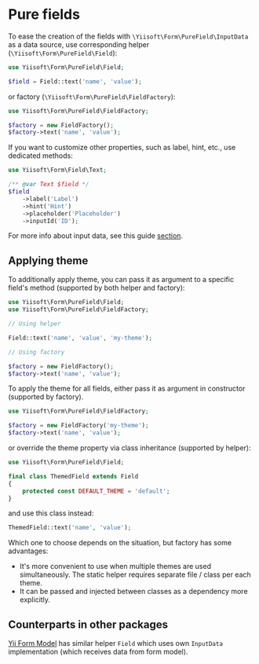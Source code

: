 # Pure fields

To ease the creation of the fields with `\Yiisoft\Form\PureField\InputData` as a data source, use
corresponding helper (`\Yiisoft\Form\PureField\Field`):

```php
use Yiisoft\Form\PureField\Field;

$field = Field::text('name', 'value');
```

or factory (`\Yiisoft\Form\PureField\FieldFactory`):

```php
use Yiisoft\Form\PureField\FieldFactory;

$factory = new FieldFactory();
$factory->text('name', 'value');
```

If you want to customize other properties, such as label, hint, etc., use dedicated methods:

```php
use Yiisoft\Form\Field\Text;

/** @var Text $field */
$field
    ->label('Label')
    ->hint('Hint')
    ->placeholder('Placeholder')
    ->inputId('ID');
```

For more info about input data, see this guide [section](input-data.md).

## Applying theme

To additionally apply theme, you can pass it as argument to a specific field's method (supported by both helper and 
factory):

```php
use Yiisoft\Form\PureField\Field;
use Yiisoft\Form\PureField\FieldFactory;

// Using helper

Field::text('name', 'value', 'my-theme');

// Using factory

$factory = new FieldFactory();
$factory->text('name', 'value');
```

To apply the theme for all fields, either pass it as argument in constructor (supported by factory).

```php
use Yiisoft\Form\PureField\FieldFactory;

$factory = new FieldFactory('my-theme');
$factory->text('name', 'value');
```

or override the theme property via class inheritance (supported by helper):

```php
use Yiisoft\Form\PureField\Field;

final class ThemedField extends Field
{
    protected const DEFAULT_THEME = 'default';
}
```

and use this class instead:

```php
ThemedField::text('name', 'value');
```

Which one to choose depends on the situation, but factory has some advantages:

- It's more convenient to use when multiple themes are used simultaneously. The static helper requires separate file / 
class per each theme.
- It can be passed and injected between classes as a dependency more explicitly.

## Counterparts in other packages

[Yii Form Model](https://github.com/yiisoft/form-model) has similar helper `Field` which uses own `InputData` 
implementation (which receives data from form model).

